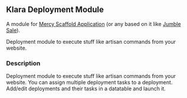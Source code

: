 ## Klara Deployment Module

A module for [Mercy Scaffold Application](https://github.com/aklebe-laravel/mercy-scaffold.git)
(or any based on it like [Jumble Sale](https://github.com/aklebe-laravel/jumble-sale.git)).

Deployment module to execute stuff like artisan commands from your website.

### Description

Deployment module to execute stuff like artisan commands from your website.
You can assign multiple deployment tasks to a deployment. 
Add/edit deployments and their tasks in a datatable and launch it.
